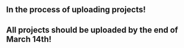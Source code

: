 ## In the process of uploading projects!

## All projects should be uploaded by the end of March 14th!
